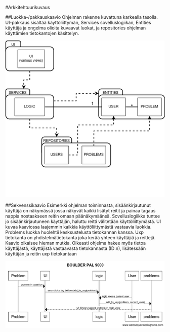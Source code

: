#Arkkitehtuurikuvaus

##Luokka-/pakkauskaavio
Ohjelman rakenne kuvattuna karkealla tasolla. UI-pakkaus sisältää käyttöliittymän,
Services sovelluslogiikan, Entities käyttäjä ja ongelma olioita kuvaavat luokat, ja repositories ohjelman käyttämien tietokantojen käsittelyn.

![luokkakaavio](./img/luokkakaavio.png)

##Sekvenssikaavio
Esimerkki ohjelman toiminnasta, sisäänkirjautunut käyttäjä on näkymässä jossa näkyvät kaikki lisätyt reitit ja painaa tagaus nappia nostaakseen reitin omaan päänäkymäänsä.
Sovelluslogiikka tuntee jo sisäänkirjautuneen käyttäjän, haluttu reitti välitetään käyttöliittymästä. UI kuvaa kaaviossa laajemmin kaikkia käyttöliittymästä vastaavia luokkia.
Problems luokka huolehtii kesksustelusta tietokannan kanssa. Uxp tietokanta on yhdistelmätietokanta joka kerää yhteen käyttäjiä ja reittejä.
Kaavio oikaisee hieman mutkia. Oikeasti ohjelma hakee myös tietoa käyttäjästä, käyttäjistä vastaavasta tietokannasta (ID:n), lisätessään käyttäjän ja reitin uxp tietokantaan

![Sekvenssikaavio](./img/sekvenssikaavio.png)
